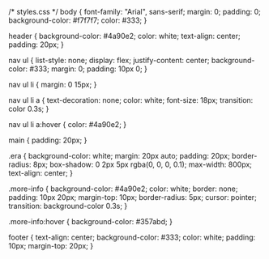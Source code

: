 /* styles.css */
body {
    font-family: "Arial", sans-serif;
    margin: 0;
    padding: 0;
    background-color: #f7f7f7;
    color: #333;
}

header {
    background-color: #4a90e2;
    color: white;
    text-align: center;
    padding: 20px;
}

nav ul {
    list-style: none;
    display: flex;
    justify-content: center;
    background-color: #333;
    margin: 0;
    padding: 10px 0;
}

nav ul li {
    margin: 0 15px;
}

nav ul li a {
    text-decoration: none;
    color: white;
    font-size: 18px;
    transition: color 0.3s;
}

nav ul li a:hover {
    color: #4a90e2;
}

main {
    padding: 20px;
}

.era {
    background-color: white;
    margin: 20px auto;
    padding: 20px;
    border-radius: 8px;
    box-shadow: 0 2px 5px rgba(0, 0, 0, 0.1);
    max-width: 800px;
    text-align: center;
}

.more-info {
    background-color: #4a90e2;
    color: white;
    border: none;
    padding: 10px 20px;
    margin-top: 10px;
    border-radius: 5px;
    cursor: pointer;
    transition: background-color 0.3s;
}

.more-info:hover {
    background-color: #357abd;
}

footer {
    text-align: center;
    background-color: #333;
    color: white;
    padding: 10px;
    margin-top: 20px;
}
